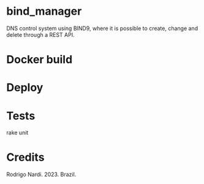 # bind_manager
DNS control system using BIND9, where it is possible to create, change and delete through a REST API.

# Docker build

# Deploy

# Tests
rake unit

# Credits
Rodrigo Nardi. 2023. Brazil.


